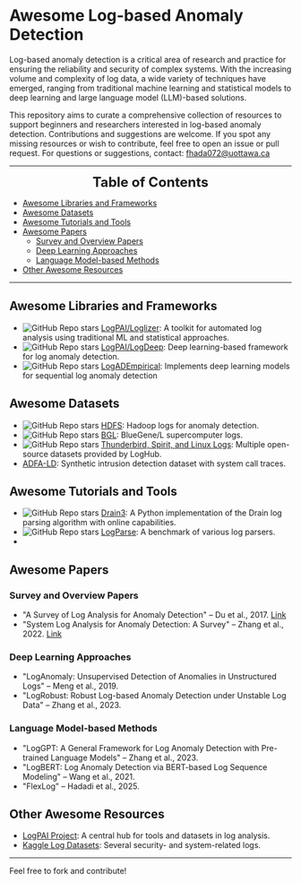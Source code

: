 # Awesome Log-based Anomaly Detection

Log-based anomaly detection is a critical area of research and practice for ensuring the reliability and security of complex systems. With the increasing volume and complexity of log data, a wide variety of techniques have emerged, ranging from traditional machine learning and statistical models to deep learning and large language model (LLM)-based solutions.

This repository aims to curate a comprehensive collection of resources to support beginners and researchers interested in log-based anomaly detection. Contributions and suggestions are welcome. If you spot any missing resources or wish to contribute, feel free to open an issue or pull request. For questions or suggestions, contact: fhada072@uottawa.ca

---

<font size=5><center><b> Table of Contents </b></center></font>
- [Awesome Libraries and Frameworks](#awesome-libraries-and-frameworks)
- [Awesome Datasets](#awesome-datasets)
- [Awesome Tutorials and Tools](#awesome-tutorials-and-tools)
- [Awesome Papers](#awesome-papers)
  - [Survey and Overview Papers](#survey-and-overview-papers)
  - [Deep Learning Approaches](#deep-learning-approaches)
  - [Language Model-based Methods](#language-model-based-methods)
- [Other Awesome Resources](#other-awesome-resources)

---

## Awesome Libraries and Frameworks
- ![GitHub Repo stars](https://img.shields.io/github/stars/logpai/loglizer?style=social) [LogPAI/Loglizer](https://github.com/logpai/loglizer): A toolkit for automated log analysis using traditional ML and statistical approaches.
- ![GitHub Repo stars](https://img.shields.io/github/stars/logpai/deep-loglizer?style=social) [LogPAI/LogDeep](https://github.com/logpai/deep-loglizer): Deep learning-based framework for log anomaly detection.
- ![GitHub Repo stars](https://img.shields.io/github/stars/LogIntelligence/LogADEmpirical?style=social) [LogADEmpirical](https://github.com/LogIntelligence/LogADEmpirical): Implements deep learning models for sequential log anomaly detection

## Awesome Datasets
- ![GitHub Repo stars](https://img.shields.io/github/stars/logpai/loghub?style=social) [HDFS](https://github.com/logpai/loghub): Hadoop logs for anomaly detection.
- ![GitHub Repo stars](https://img.shields.io/github/stars/logpai/loghub?style=social) [BGL](https://github.com/logpai/loghub): BlueGene/L supercomputer logs.
- ![GitHub Repo stars](https://img.shields.io/github/stars/logpai/loghub?style=social) [Thunderbird, Spirit, and Linux Logs](https://github.com/logpai/loghub): Multiple open-source datasets provided by LogHub.
- [ADFA-LD](https://www.unsw.adfa.edu.au/unsw-canberra-cyber/cybersecurity/ADFA-IDS-Datasets/): Synthetic intrusion detection dataset with system call traces.

## Awesome Tutorials and Tools
- ![GitHub Repo stars](https://img.shields.io/github/stars/IBM/drain3?style=social) [Drain3](https://github.com/IBM/drain3): A Python implementation of the Drain log parsing algorithm with online capabilities.
- ![GitHub Repo stars](https://img.shields.io/github/stars/logpai/logparser?style=social) [LogParse](https://github.com/logpai/logparser): A benchmark of various log parsers.
- 
## Awesome Papers

### Survey and Overview Papers
- "A Survey of Log Analysis for Anomaly Detection" – Du et al., 2017. [Link]()
- "System Log Analysis for Anomaly Detection: A Survey" – Zhang et al., 2022. [Link]()

### Deep Learning Approaches
- "LogAnomaly: Unsupervised Detection of Anomalies in Unstructured Logs" – Meng et al., 2019.
- "LogRobust: Robust Log-based Anomaly Detection under Unstable Log Data" – Zhang et al., 2023.

### Language Model-based Methods
- "LogGPT: A General Framework for Log Anomaly Detection with Pre-trained Language Models" – Zhang et al., 2023.
- "LogBERT: Log Anomaly Detection via BERT-based Log Sequence Modeling" – Wang et al., 2021.
- "FlexLog" – Hadadi et al., 2025.

## Other Awesome Resources
- [LogPAI Project](https://www.logpai.com/): A central hub for tools and datasets in log analysis.
- [Kaggle Log Datasets](https://www.kaggle.com/datasets): Several security- and system-related logs.

---

Feel free to fork and contribute!


